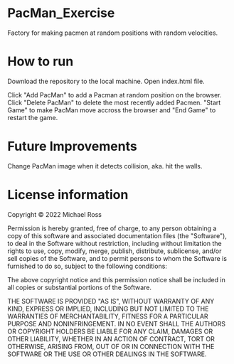 # PacMan_Exercise
Factory for making pacmen at random positions with random velocities.

# How to run
Download the repository to the local machine. Open index.html file.

Click "Add PacMan" to add a Pacman at random position on the browser. 
Click "Delete PacMan" to delete the most recently added Pacmen.
"Start Game" to make PacMan move accross the browser and "End Game" to restart the game.

# Future Improvements
Change PacMan image when it detects collision, aka. hit the walls.

# License information
Copyright © 2022 Michael Ross

Permission is hereby granted, free of charge, to any person obtaining a copy of this software and associated documentation files (the "Software"), to deal in the Software without restriction, including without limitation the rights to use, copy, modify, merge, publish, distribute, sublicense, and/or sell copies of the Software, and to permit persons to whom the Software is furnished to do so, subject to the following conditions:

The above copyright notice and this permission notice shall be included in all copies or substantial portions of the Software.

THE SOFTWARE IS PROVIDED "AS IS", WITHOUT WARRANTY OF ANY KIND, EXPRESS OR IMPLIED, INCLUDING BUT NOT LIMITED TO THE WARRANTIES OF MERCHANTABILITY, FITNESS FOR A PARTICULAR PURPOSE AND NONINFRINGEMENT. IN NO EVENT SHALL THE AUTHORS OR COPYRIGHT HOLDERS BE LIABLE FOR ANY CLAIM, DAMAGES OR OTHER LIABILITY, WHETHER IN AN ACTION OF CONTRACT, TORT OR OTHERWISE, ARISING FROM, OUT OF OR IN CONNECTION WITH THE SOFTWARE OR THE USE OR OTHER DEALINGS IN THE SOFTWARE.
